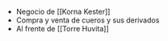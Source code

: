 - Negocio de [[Korna Kester]]
- Compra y venta de cueros y sus derivados
- Al frente de [[Torre Huvita]]